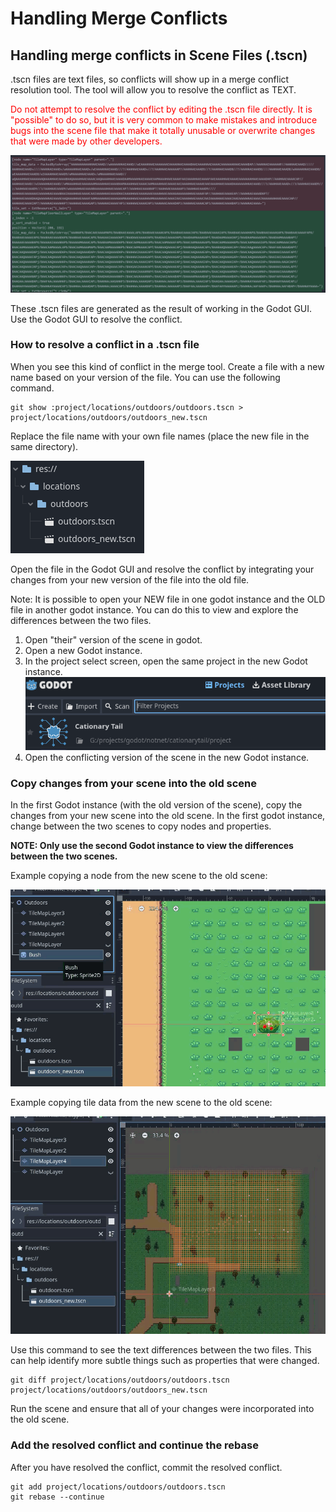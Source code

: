 # Handling Merge Conflicts

## Handling merge conflicts in Scene Files (.tscn)

.tscn files are text files, so conflicts will show up in a merge conflict resolution tool. The tool will allow you to resolve the conflict as TEXT.

<span style="color: red;">Do not attempt to resolve the conflict by editing the .tscn file directly. It is "possible" to do so, but it is very common to make mistakes and introduce bugs into the scene file that make it totally unusable or overwrite changes that were made by other developers.</span>

![alt text](image-4.png)

These .tscn files are generated as the result of working in the Godot GUI. Use the Godot GUI to resolve the conflict.

### How to resolve a conflict in a .tscn file

When you see this kind of conflict in the merge tool. Create a file with a new name based on your version of the file. You can use the following command.

```text
git show :project/locations/outdoors/outdoors.tscn > project/locations/outdoors/outdoors_new.tscn
```

Replace the file name with your own file names (place the new file in the same directory).

![alt text](image-5.png)

Open the file in the Godot GUI and resolve the conflict by integrating your changes from your new version of the file into the old file.

Note: It is possible to open your NEW file in one godot instance and the OLD file in another godot instance. You can do this to view and explore the differences between the two files.

1. Open "their" version of the scene in godot.
2. Open a new Godot instance.
3. In the project select screen, open the same project in the new Godot instance.
![alt text](image-6.png)
4. Open the conflicting version of the scene in the new Godot instance.

### Copy changes from your scene into the old scene

In the first Godot instance (with the old version of the scene), copy the changes from your new scene into the old scene.
In the first godot instance, change between the two scenes to copy nodes and properties.

__NOTE: Only use the second Godot instance to view the differences between the two scenes.__

Example copying a node from the new scene to the old scene:

![alt text](copy_node_old_to_new.gif)

Example copying tile data from the new scene to the old scene:

![alt text](copy-nodes-to-existing-scene.gif)

Use this command to see the text differences between the two files.
This can help identify more subtle things such as properties that were changed.

```text
git diff project/locations/outdoors/outdoors.tscn project/locations/outdoors/outdoors_new.tscn
```

Run the scene and ensure that all of your changes were incorporated into the old scene.

### Add the resolved conflict and continue the rebase

After you have resolved the conflict, commit the resolved conflict.

```text
git add project/locations/outdoors/outdoors.tscn
git rebase --continue
```
